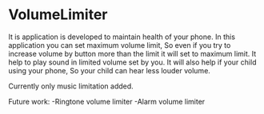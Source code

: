 # VolumeLimiter


It is application is developed to maintain health of your phone.
In this application you can set maximum volume limit, So even if you
try to increase volume by button more than the limit it will set to 
maximum limit. 
It help to play sound in limited volume set by you.
It will also help if your child using your phone, So your child can hear less louder volume.

Currently only music limitation added.



Future work:
-Ringtone volume limiter
-Alarm volume limiter
